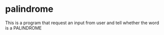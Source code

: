 # palindrome
This is a program that request an input from user and tell whether the word is a PALINDROME
